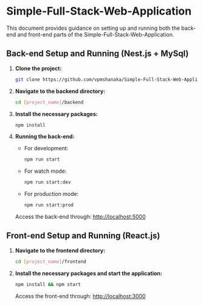 # Simple-Full-Stack-Web-Application

This document provides guidance on setting up and running both the back-end and front-end parts of the Simple-Full-Stack-Web-Application.

## **Back-end Setup and Running (Nest.js + MySql)**

1. **Clone the project:**
    ```bash
    git clone https://github.com/vpmshanaka/Simple-Full-Stack-Web-Application.git
    ```

2. **Navigate to the backend directory:**
    ```bash
    cd [project_name]/backend
    ```

3. **Install the necessary packages:**
    ```bash
    npm install 
    ```

4. **Running the back-end:**

   - For development:
     ```bash
     npm run start
     ```
   
   - For watch mode:
     ```bash
     npm run start:dev
     ```
   
   - For production mode:
     ```bash
     npm run start:prod
     ```
   
   Access the back-end through: [http://localhost:5000](http://localhost:5000)

## **Front-end Setup and Running (React.js)**

1. **Navigate to the frontend directory:**
    ```bash
    cd [project_name]/frontend
    ```

2. **Install the necessary packages and start the application:**
    ```bash
    npm install && npm start
    ```

   Access the front-end through: [http://localhost:3000](http://localhost:3000)
